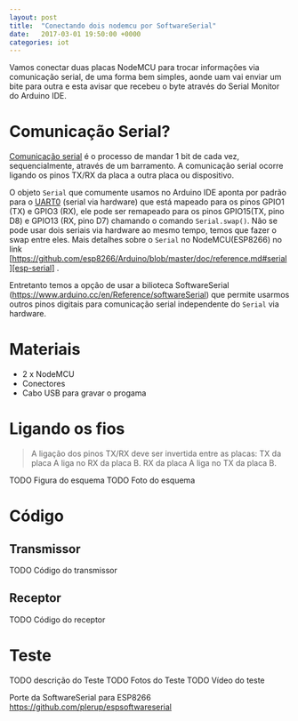 ```yaml
---
layout: post
title:  "Conectando dois nodemcu por SoftwareSerial"
date:   2017-03-01 19:50:00 +0000
categories: iot
---
```


Vamos conectar duas placas NodeMCU para trocar informações via comunicação
serial, de uma forma bem simples, aonde uam vai enviar um bite para outra e
esta avisar que recebeu o byte através do Serial Monitor do Arduino IDE.

# [](#com-serial)Comunicação Serial?

[Comunicação serial][com-serial] é o processo de mandar 1 bit de cada vez,
sequencialmente, através de um barramento. A comunicação serial ocorre ligando
os pinos TX/RX da placa a outra placa ou dispositivo.

O objeto `Serial` que comumente usamos no Arduino IDE aponta por padrão para o [UART0][uart] (serial via hardware) que está mapeado para os pinos  GPIO1 (TX) e GPIO3 (RX), ele pode ser remapeado para os pinos GPIO15(TX, pino D8) e GPIO13 (RX, pino D7) chamando o comando `Serial.swap()`. Não se pode usar dois seriais via hardware ao mesmo tempo, temos que fazer o swap entre eles. Mais detalhes sobre o `Serial` no NodeMCU(ESP8266) no link [https://github.com/esp8266/Arduino/blob/master/doc/reference.md#serial][esp-serial] .

Entretanto temos a opção de usar a bilioteca SoftwareSerial (https://www.arduino.cc/en/Reference/softwareSerial) que permite usarmos outros pinos digitais para comunicação serial independente do `Serial` via hardware.



# [](#materiais)Materiais

*   2 x NodeMCU
*   Conectores
*   Cabo USB para gravar o progama

# [](#header-1)Ligando os fios

> A ligação dos pinos TX/RX deve ser invertida entre as placas:
> TX da placa A liga no RX da placa B.
> RX da placa A liga no TX da placa B.

TODO Figura do esquema
TODO Foto do esquema

# [](#header-1) Código

## [](#header-1) Transmissor

TODO Código do transmissor

## [](#header-1) Receptor
TODO Código do receptor


# [](#header-1) Teste

TODO descrição do Teste
TODO Fotos do Teste
TODO Vídeo do teste


Porte da SoftwareSerial para ESP8266
https://github.com/plerup/espsoftwareserial


[com-serial]: https://en.wikipedia.org/wiki/Serial_communication
[uart]: https://en.wikipedia.org/wiki/Universal_asynchronous_receiver/transmitter
[esp-serial]: https://github.com/esp8266/Arduino/blob/master/doc/reference.md#serial
